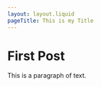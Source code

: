 ```yaml
---
layout: layout.liquid
pageTitle: This is my Title
---
```

# First Post

This is a paragraph of text.
